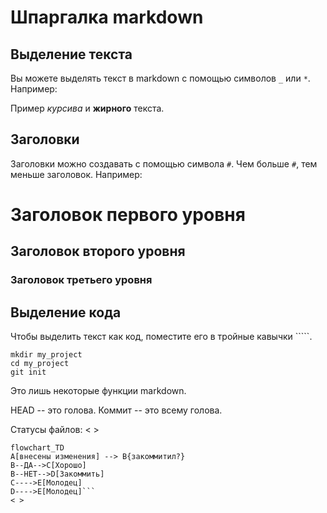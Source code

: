 # Шпаргалка markdown

## Выделение текста

Вы можете выделять текст в markdown с помощью символов `_` или `*`. Например:

Пример _курсива_ и **жирного** текста.

## Заголовки

Заголовки можно создавать с помощью символа `#`. Чем больше `#`, тем меньше заголовок. Например:

# Заголовок первого уровня
## Заголовок второго уровня
### Заголовок третьего уровня

## Выделение кода

Чтобы выделить текст как код, поместите его в тройные кавычки `````. 

```
mkdir my_project
cd my_project
git init
```
Это лишь некоторые функции markdown.

HEAD -- это голова.
Коммит -- это всему голова.

Статусы файлов:
< >

```mermaid
flowchart_TD
A[внесены изменения] --> B{закоммитил?}
B--ДА-->C[Хорошо]
B--НЕТ-->D[Закоммить]
C---->E[Молодец]
D---->E[Молодец]```
< >
